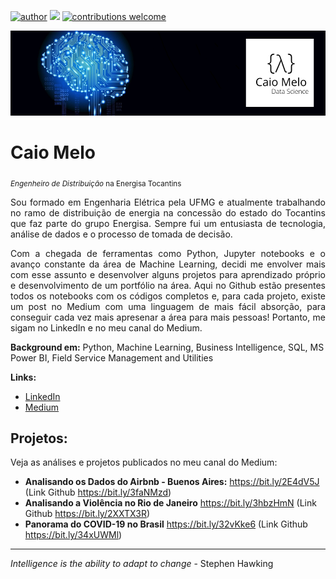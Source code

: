 [![author](https://img.shields.io/badge/author-Caio%20Melo-red)](https://www.linkedin.com/in/caiobm/) [![](https://img.shields.io/badge/python-3.7+-blue.svg)](https://www.python.org/downloads/release/python-365/) [![contributions welcome](https://img.shields.io/badge/contributions-welcome-brightgreen.svg?style=flat)](https://github.com/caiobmbr/datascience-projects/issues)

<p align="center">
  <img src="banner_v1.0.png" >
</p>

# Caio Melo
<sub>*Engenheiro de Distribuição* na Energisa Tocantins</sub>

<p align="justify">Sou formado em Engenharia Elétrica pela UFMG e atualmente trabalhando no ramo de distribuição de energia na concessão do estado do Tocantins que faz parte do grupo Energisa. Sempre fui um entusiasta de tecnologia, análise de dados e o processo de tomada de decisão.</p> 

<p align="justify">Com a chegada de ferramentas como Python, Jupyter notebooks e o avanço constante da área de Machine Learning, decidi me envolver mais com esse assunto e desenvolver alguns projetos para aprendizado próprio e desenvolvimento de um portfólio na área. Aqui no Github estão presentes todos os notebooks com os códigos completos e, para cada projeto, existe um post no Medium com uma linguagem de mais fácil absorção, para conseguir cada vez mais apresenar a área para mais pessoas! Portanto, me sigam no LinkedIn e no meu canal do Medium.</p> 

**Background em:** Python, Machine Learning, Business Intelligence, SQL, MS Power BI, Field Service Management and Utilities

**Links:**
* [LinkedIn](https://www.linkedin.com/in/caiobm)
* [Medium](https://medium.com/@caio.melo.dsbr)


## Projetos:
Veja as análises e projetos publicados no meu canal do Medium:

* **Analisando os Dados do Airbnb - Buenos Aires:** https://bit.ly/2E4dV5J (Link Github https://bit.ly/3faNMzd)
* **Analisando a Violência no Rio de Janeiro** https://bit.ly/3hbzHmN (Link Github https://bit.ly/2XXTX3R)
* **Panorama do COVID-19 no Brasil** https://bit.ly/32vKke6 (Link Github https://bit.ly/34xUWMl)

---

*Intelligence is the ability to adapt to change* - Stephen Hawking

